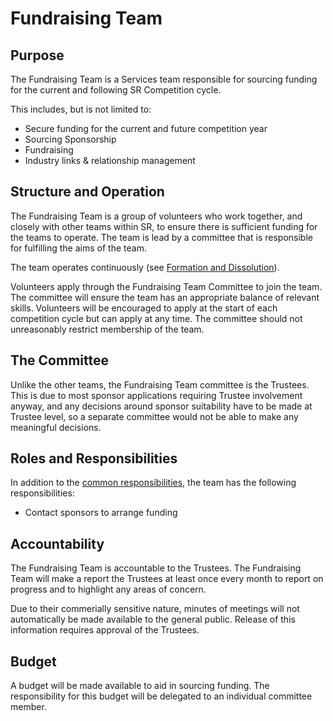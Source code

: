 # Fundraising Team

## Purpose

The Fundraising Team is a Services team responsible for sourcing funding for the current and following SR Competition cycle.

This includes, but is not limited to:
* Secure funding for the current and future competition year
* Sourcing Sponsorship
* Fundraising
* Industry links & relationship management

## Structure and Operation

The Fundraising Team is a group of volunteers who work together, and closely with other teams within SR, to ensure there is sufficient funding for the teams to operate. The team is lead by a committee that is responsible for fulfilling the aims of the team.

The team operates continuously (see [Formation and Dissolution](committee-involvement.md)).

Volunteers apply through the Fundraising Team Committee to join the team. The committee will ensure the team has an appropriate balance of relevant skills. Volunteers will be encouraged to apply at the start of each competition cycle but can apply at any time. The committee should not unreasonably restrict membership of the team.

## The Committee
Unlike the other teams, the Fundraising Team committee is the Trustees. This is due to most sponsor applications requiring Trustee involvement anyway, and any decisions around sponsor suitability have to be made at Trustee level, so a separate committee would not be able to make any meaningful decisions.

## Roles and Responsibilities

In addition to the [common responsibilities](./common-responsibilities.md), the team has the following responsibilities:

* Contact sponsors to arrange funding

## Accountability

The Fundraising Team is accountable to the Trustees. The Fundraising Team will make a report the Trustees at least once every month to report on progress and to highlight any areas of concern. 

Due to their commerially sensitive nature, minutes of meetings will not automatically be made available to the general public. Release of this information requires approval of the Trustees.

## Budget

A budget will be made available to aid in sourcing funding. The responsibility for this budget will be delegated to an individual committee member.
